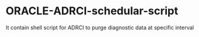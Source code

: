 # ORACLE-ADRCI-schedular-script
It contain shell script for ADRCI to purge diagnostic data at specific interval

